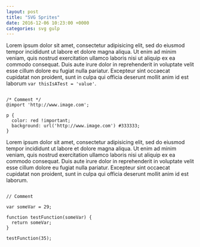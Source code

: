 ```yaml
---
layout: post
title: "SVG Sprites"
date: 2016-12-06 10:23:00 +0000
categories: svg gulp
---
```


Lorem ipsum dolor sit amet, consectetur adipisicing elit, sed do eiusmod tempor incididunt ut labore et dolore magna aliqua. Ut enim ad minim veniam, quis nostrud exercitation ullamco laboris nisi ut aliquip ex ea commodo consequat. Duis aute irure dolor in reprehenderit in voluptate velit esse cillum dolore eu fugiat nulla pariatur. Excepteur sint occaecat cupidatat non proident, sunt in culpa qui officia deserunt mollit anim id est laborum `var thisIsATest = 'value'`.


<pre><code class="code language-css">
/* Comment */
@import 'http://www.image.com';

p {
  color: red !important;
  background: url('http://www.image.com') #333333;
}
</code></pre>

Lorem ipsum dolor sit amet, consectetur adipisicing elit, sed do eiusmod tempor incididunt ut labore et dolore magna aliqua. Ut enim ad minim veniam, quis nostrud exercitation ullamco laboris nisi ut aliquip ex ea commodo consequat. Duis aute irure dolor in reprehenderit in voluptate velit esse cillum dolore eu fugiat nulla pariatur. Excepteur sint occaecat cupidatat non proident, sunt in culpa qui officia deserunt mollit anim id est laborum.

<pre><code class="code language-javascript">
// Comment

var someVar = 29;

function testFunction(someVar) {
  return someVar;
}

testFunction(35);

</code></pre>
